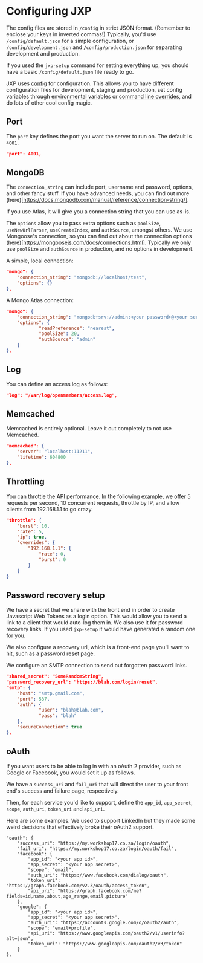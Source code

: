 # Configuring JXP

The config files are stored in `/config` in strict JSON format. (Remember to enclose your keys in inverted commas!) Typically, you'd use `/config/default.json` for a simple configuration, or `/config/development.json` and `/config/production.json` for separating development and production. 

If you used the `jxp-setup` command for setting everything up, you should have a basic `/config/default.json` file ready to go.

JXP uses [config](https://www.npmjs.com/package/config) for configuration. This allows you to have different configuration files for development, staging and production, set config variables through [environmental variables](https://github.com/lorenwest/node-config/wiki/Environment-Variables) or [command line overrides](https://github.com/lorenwest/node-config/wiki/Command-Line-Overrides), and do lots of other cool config magic. 

## Port

The `port` key defines the port you want the server to run on. The default is `4001`.
```json
"port": 4001,
```

## MongoDB

The `connection_string` can include port, username and password, options, and other fancy stuff. If you have advanced needs, you can find out more (here)[https://docs.mongodb.com/manual/reference/connection-string/].

If you use Atlas, it will give you a connection string that you can use as-is.

The `options` allow you to pass extra options such as `poolSize`, `useNewUrlParser`, `useCreateIndex`, and `authSource`, amongst others. We use Mongoose's connection, so you can find out about the connection options (here)[https://mongoosejs.com/docs/connections.html]. Typically we only use `poolSize` and `authSource` in production, and no options in development.

A simple, local connection:
```json
"mongo": {
    "connection_string": "mongodb://localhost/test",
    "options": {}
},
```

A Mongo Atlas connection:
```json
"mongo": {
    "connection_string": "mongodb+srv://admin:<your password>@<your server>.gcp.mongodb.net/<your database>?retryWrites=true&w=majority",
    "options": {
            "readPreference": "nearest",
            "poolSize": 20,
            "authSource": "admin"
    }
},
```

## Log

You can define an access log as follows:
```json
"log": "/var/log/openmembers/access.log",
```

## Memcached

Memcached is entirely optional. Leave it out completely to not use Memcached.

```json
"memcached": {
    "server": "localhost:11211",
    "lifetime": 604800
},
```

## Throttling

You can throttle the API performance. In the following example, we offer 5 requests per second, 10 concurrent requests, throttle by IP, and allow clients from 192.168.1.1 to go crazy.
```json
"throttle": {
    "burst": 10,
    "rate": 5,
    "ip": true,
    "overrides": {
        "192.168.1.1": {
            "rate": 0,
            "burst": 0
        }
    }
}
```

## Password recovery setup

We have a secret that we share with the front end in order to create Javascript Web Tokens as a login option. This would allow you to send a link to a client that would auto-log them in. We also use it for password recovery links. If you used `jxp-setup` it would have generated a random one for you.

We also configure a recovery url, which is a front-end page you'll want to hit, such as a password reset page.

We configure an SMTP connection to send out forgotten password links. 

```json
"shared_secret": "SomeRandomString",
"password_recovery_url": "https://blah.com/login/reset",
"smtp": {
    "host": "smtp.gmail.com",
    "port": 587,
    "auth": {
            "user": "blah@blah.com",
            "pass": "blah"
    },
    "secureConnection": true
},
```

## oAuth

If you want users to be able to log in with an oAuth 2 provider, such as Google or Facebook, you would set it up as follows.

We have a `success_uri` and `fail_uri` that will direct the user to your front end's success and failure page, respectively.

Then, for each service you'd like to support, define the `app_id`, `app_secret`, `scope`, `auth_uri`, `token_uri` and `api_uri`.

Here are some examples. We used to support LinkedIn but they made some weird decisions that effectively broke their oAuth2 support. 

```
"oauth": {
    "success_uri": "https://my.workshop17.co.za/login/oauth",
    "fail_uri": "https://my.workshop17.co.za/login/oauth/fail",
    "facebook": {
        "app_id": "<your app id>",
        "app_secret": "<your app secret>",
        "scope": "email",
        "auth_uri": "https://www.facebook.com/dialog/oauth",
        "token_uri": "https://graph.facebook.com/v2.3/oauth/access_token",
        "api_uri": "https://graph.facebook.com/me?fields=id,name,about,age_range,email,picture"
    },
    "google": {
        "app_id": "<your app id>",
        "app_secret": "<your app secret>",
        "auth_uri": "https://accounts.google.com/o/oauth2/auth",
        "scope": "email+profile",
        "api_uri": "https://www.googleapis.com/oauth2/v1/userinfo?alt=json",
        "token_uri": "https://www.googleapis.com/oauth2/v3/token"
    }
},
```